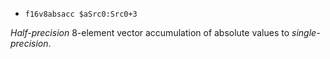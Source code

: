* `f16v8absacc $aSrc0:Src0+3`

*Half-precision* 8-element vector accumulation of absolute values to
*single-precision*.
